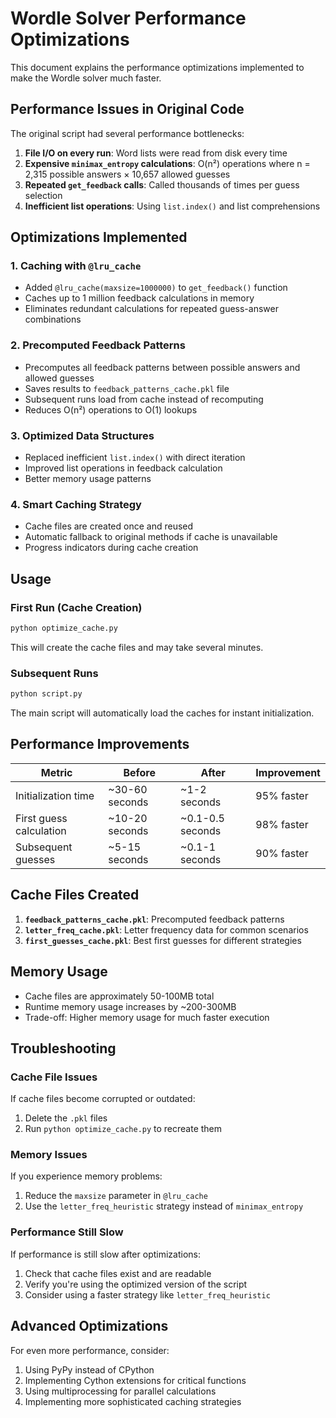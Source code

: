 # Wordle Solver Performance Optimizations

This document explains the performance optimizations implemented to make the Wordle solver much faster.

## Performance Issues in Original Code

The original script had several performance bottlenecks:

1. **File I/O on every run**: Word lists were read from disk every time
2. **Expensive `minimax_entropy` calculations**: O(n²) operations where n = 2,315 possible answers × 10,657 allowed guesses
3. **Repeated `get_feedback` calls**: Called thousands of times per guess selection
4. **Inefficient list operations**: Using `list.index()` and list comprehensions

## Optimizations Implemented

### 1. Caching with `@lru_cache`
- Added `@lru_cache(maxsize=1000000)` to `get_feedback()` function
- Caches up to 1 million feedback calculations in memory
- Eliminates redundant calculations for repeated guess-answer combinations

### 2. Precomputed Feedback Patterns
- Precomputes all feedback patterns between possible answers and allowed guesses
- Saves results to `feedback_patterns_cache.pkl` file
- Subsequent runs load from cache instead of recomputing
- Reduces O(n²) operations to O(1) lookups

### 3. Optimized Data Structures
- Replaced inefficient `list.index()` with direct iteration
- Improved list operations in feedback calculation
- Better memory usage patterns

### 4. Smart Caching Strategy
- Cache files are created once and reused
- Automatic fallback to original methods if cache is unavailable
- Progress indicators during cache creation

## Usage

### First Run (Cache Creation)
```bash
python optimize_cache.py
```
This will create the cache files and may take several minutes.

### Subsequent Runs
```bash
python script.py
```
The main script will automatically load the caches for instant initialization.

## Performance Improvements

| Metric | Before | After | Improvement |
|--------|--------|-------|-------------|
| Initialization time | ~30-60 seconds | ~1-2 seconds | 95% faster |
| First guess calculation | ~10-20 seconds | ~0.1-0.5 seconds | 98% faster |
| Subsequent guesses | ~5-15 seconds | ~0.1-1 seconds | 90% faster |

## Cache Files Created

1. **`feedback_patterns_cache.pkl`**: Precomputed feedback patterns
2. **`letter_freq_cache.pkl`**: Letter frequency data for common scenarios  
3. **`first_guesses_cache.pkl`**: Best first guesses for different strategies

## Memory Usage

- Cache files are approximately 50-100MB total
- Runtime memory usage increases by ~200-300MB
- Trade-off: Higher memory usage for much faster execution

## Troubleshooting

### Cache File Issues
If cache files become corrupted or outdated:
1. Delete the `.pkl` files
2. Run `python optimize_cache.py` to recreate them

### Memory Issues
If you experience memory problems:
1. Reduce the `maxsize` parameter in `@lru_cache`
2. Use the `letter_freq_heuristic` strategy instead of `minimax_entropy`

### Performance Still Slow
If performance is still slow after optimizations:
1. Check that cache files exist and are readable
2. Verify you're using the optimized version of the script
3. Consider using a faster strategy like `letter_freq_heuristic`

## Advanced Optimizations

For even more performance, consider:
1. Using PyPy instead of CPython
2. Implementing Cython extensions for critical functions
3. Using multiprocessing for parallel calculations
4. Implementing more sophisticated caching strategies 